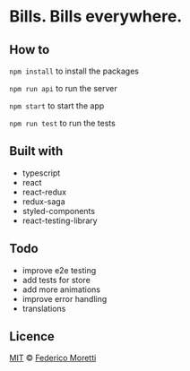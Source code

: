 # Bills. Bills everywhere.

## How to

`npm install` to install the packages

`npm run api` to run the server

`npm start` to start the app

`npm run test` to run the tests

## Built with

- typescript
- react
- react-redux
- redux-saga
- styled-components
- react-testing-library

## Todo

- improve e2e testing
- add tests for store
- add more animations
- improve error handling
- translations

## Licence

[MIT](LICENSE) © [Federico Moretti](https://federicomoretti.dev)
